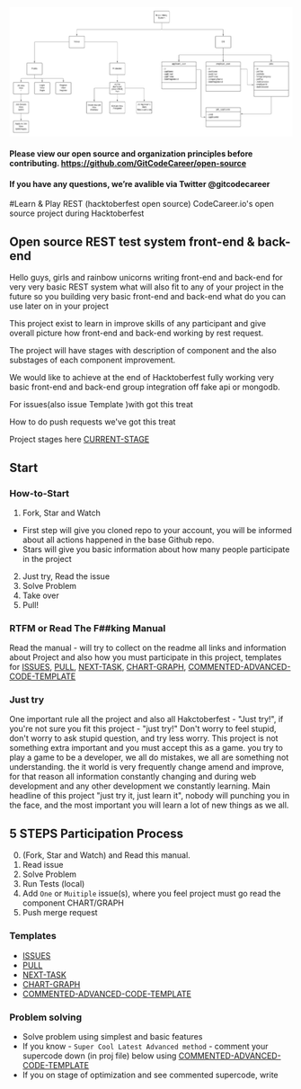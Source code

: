 ![](/img/building.jpg)

#### Please view our open source and organization principles before contributing. https://github.com/GitCodeCareer/open-source
#### If you have any questions, we’re avalible via Twitter @gitcodecareer

#Learn & Play REST (hacktoberfest open source)
CodeCareer.io's open source project during Hacktoberfest

## Open source REST test system front-end & back-end

Hello guys, girls and rainbow unicorns writing front-end and back-end for very very basic REST system what will also fit to any of your project in the future so you building very basic front-end and back-end what do you can use later on in your project

This project exist to learn in improve skills of any participant and give overall picture how front-end and back-end working by rest request.

The project will have stages with description of component and the also substages of each component improvement.

We would like to achieve at the end of Hacktoberfest fully working very basic front-end and back-end group integration off fake api or mongodb.

For issues(also issue Template )with got this treat

How to do push requests we've got this treat

Project stages here [CURRENT-STAGE](./blob/master/CURRENT-STAGE.md)

## Start

### How-to-Start

1. Fork, Star and Watch
  - First step will give you cloned repo to your account, you will be informed about all actions happened in the base Github repo.
  - Stars will give you basic information about how many people participate in the project
2. Just try, Read the issue
3. Solve Problem
4. Take over
5. Pull!

### RTFM or Read The F##king Manual

Read the manual - will try to collect on the readme all links and information about Project and also how you must participate in this project, templates for [ISSUES](./ISSUES.md), [PULL](./PULL.md), [NEXT-TASK](./NEXT-TASK.md), [CHART-GRAPH](./CHART-GRAPH.md), [COMMENTED-ADVANCED-CODE-TEMPLATE](./COMMENTED-ADVANCED-CODE-TEMPLATE.md)

### Just try

One important rule all the project and also all Hakctoberfest - "Just try!", if you're not sure you fit this project - "just try!" Don't worry to feel stupid, don't worry to ask stupid question, and try less worry. This project is not something extra important and you must accept this as a game. you try to play a game to be a developer, we all do mistakes, we all are something not understanding. the it world is very frequently change amend and improve, for that reason all information constantly changing and during web development and any other development we constantly learning. Main headline of this project "just try it, just learn it", nobody will punching you in the face, and the most important you will learn a lot of new things as we all.

## 5 STEPS Participation Process

0. (Fork, Star and Watch) and Read this manual.
1. Read issue
2. Solve Problem
3. Run Tests (local)
4. Add `One` or `Muitiple` issue(s), where you feel project must go read the component CHART/GRAPH
5. Push merge request

### Templates

- [ISSUES](./ISSUES.md)
- [PULL](./PULL.md)
- [NEXT-TASK](./NEXT-TASK.md)
- [CHART-GRAPH](./CHART-GRAPH.md)
- [COMMENTED-ADVANCED-CODE-TEMPLATE](./COMMENTED-ADVANCED-CODE-TEMPLATE.md)

### Problem solving

- Solve problem using simplest and basic features
- If you know - `Super Cool Latest Advanced method` - comment your supercode down (in proj file) below using [COMMENTED-ADVANCED-CODE-TEMPLATE](./COMMENTED-ADVANCED-CODE-TEMPLATE.md)
- If you on stage of optimization and see commented supercode, write
